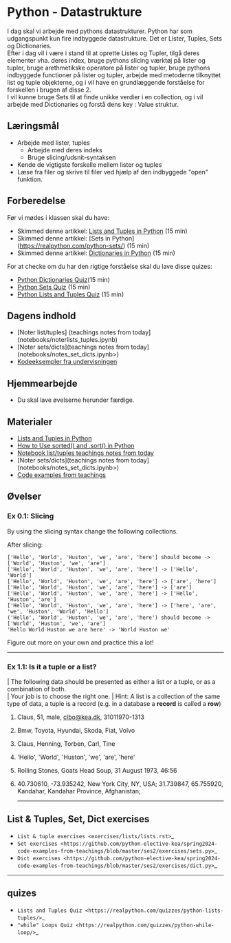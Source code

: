 # Python - Datastrukture

I dag skal vi arbejde med pythons datastrukturer. Python har som udgangspunkt kun fire indbyggede datastrukture. Det er Lister, Tuples, Sets og Dictionaries.     
Efter i dag vil i være i stand til at oprette  Listes og Tupler, tilgå deres elementer vha. deres index, bruge pythons slicing værktøj på lister og tupler, bruge arethmetikske operatore på lister og tupler, bruge pythons indbyggede functioner på lister og tupler, arbejde med metoderne tilknyttet list og tuple objekterne, og i vil have en grundlæggende forståelse for forskellen i brugen af disse 2.     
I vil kunne bruge Sets til at finde unikke verdier i en collection, og i vil arbejde med Dictionaries og forstå dens key : Value struktur.

## Læringsmål
        
- Arbejde med lister, tuples
    - Arbejde med deres indeks
    - Bruge slicing/udsnit-syntaksen
- Kende de vigtigste forskelle mellem lister og tuples
- Læse fra filer og skrive til filer ved hjælp af den indbyggede "open" funktion.

## Forberedelse
Før vi mødes i klassen skal du have:

* Skimmed denne artikkel: [Lists and Tuples in Python](https://realpython.com/python-lists-tuples/) (15 min)
* Skimmed denne artikkel: [Sets in Python] (https://realpython.com/python-sets/) (15 min)
* Skimmed denne artikkel: [Dictionaries in Python](https://realpython.com/python-dicts/) (15 min)

For at checke om du har den rigtige forståelse skal du lave disse quizes:

* [Python Dictionaries Quiz](https://realpython.com/quizzes/python-dicts/)(15 min)
* [Python Sets Quiz](https://realpython.com/quizzes/python-sets/) (15 min)
* [Python Lists and Tuples Quiz](https://realpython.com/quizzes/python-lists-tuples/) (15 min) 

## Dagens indhold
* [Noter list/tuples] (teachings notes from today](notebooks/noterlists_tuples.ipynb)
* [Noter sets/dicts](teachings notes from today](notebooks/notes_set_dicts.ipynb>)
* [Kodeeksempler fra undervisningen](https://github.com/python-elective-kea/spring2024-code-examples-from-teachings/tree/master/ses2)

## Hjemmearbejde
* Du skal lave øvelserne herunder færdige. 


## Materialer


* [Lists and Tuples in Python](https://realpython.com/python-lists-tuples/)
* [How to Use sorted() and .sort() in Python](https://realpython.com/python-sort/)
* [Notebook list/tuples teachings notes from today](notebooks/noterlists_tuples.ipynb)
* [Noter sets/dicts](teachings notes from today](notebooks/notes_set_dicts.ipynb>)
* [Code examples from teachings](https://github.com/python-elective-kea/spring2024-code-examples-from-teachings/tree/master/ses2)


## Øvelser

### Ex 0.1: Slicing

By using the slicing syntax change the following collections.

After slicing:

```
['Hello', 'World', 'Huston', 'we', 'are', 'here'] should become -> ['World', 'Huston', 'we', 'are']
['Hello', 'World', 'Huston', 'we', 'are', 'here'] -> ['Hello', 'World']
['Hello', 'World', 'Huston', 'we', 'are', 'here'] -> ['are', 'here']
['Hello', 'World', 'Huston', 'we', 'are', 'here'] -> ['are']
['Hello', 'World', 'Huston', 'we', 'are', 'here'] -> ['Hello', 'Huston', 'are']
['Hello', 'World', 'Huston', 'we', 'are', 'here'] -> ['here', 'are', 'we', 'Huston', 'World', 'Hello']
('Hello', 'World', 'Huston', 'we', 'are', 'here') should become -> ['World', 'Huston', 'we', 'are']
'Hello World Huston we are here' -> 'World Huston we'
``` 

Figure out more on your own and practice this a lot!    

   <hr>

### Ex 1.1: Is it a tuple or a list?

| The following data should be presented as either a list or a tuple, or as a combination of both.    
| Your job is to choose the right one. 
| Hint: A list is a collection of the same type of data, a tuple is a record (e.g. in a database a **record** is called a **row**)

1. Claus, 51, male, clbo@kea.dk, 31011970-1313
2. Bmw, Toyota, Hyundai, Skoda, Fiat, Volvo
3. Claus, Henning, Torben, Carl, Tine
4. 'Hello', 'World', 'Huston', 'we', 'are', 'here'
5. Rolling Stones, Goats Head Soup, 31 August 1973, 46:56
6. 40.730610, -73.935242, New York City, NY, USA; 31.739847, 65.755920, Kandahar, Kandahar Province, Afghanistan;
   
   <hr>

List & Tuples, Set, Dict exercises
----------------------------------

* `List & tuple exercises <exercises/lists/lists.rst>`_
* `Set exercises <https://github.com/python-elective-kea/spring2024-code-examples-from-teachings/blob/master/ses2/exercises/sets.py>`_
* `Dict exercises <https://github.com/python-elective-kea/spring2024-code-examples-from-teachings/blob/master/ses2/exercises/dict.py>`_

------
quizes
------
* `Lists and Tuples Quiz <https://realpython.com/quizzes/python-lists-tuples/>`_
* `"while" Loops Quiz <https://realpython.com/quizzes/python-while-loop/>`_
